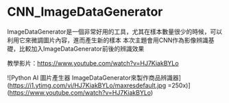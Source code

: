 # CNN_ImageDataGenerator
ImageDataGenerator是一個非常好用的工具，尤其在樣本數量很少的時候，可以利用它來微調圖片內容，進而產生新的樣本  本次主題會用CNN作為影像辨識基礎，比較加入ImageDataGenerator前後的辨識效果

教學影片：https://www.youtube.com/watch?v=HJ7KiakBYLo

![Python AI 圖片產生器 ImageDataGenerator來製作商品辨識器](https://i1.ytimg.com/vi/HJ7KiakBYLo/maxresdefault.jpg =250x)](https://www.youtube.com/watch?v=HJ7KiakBYLo)
